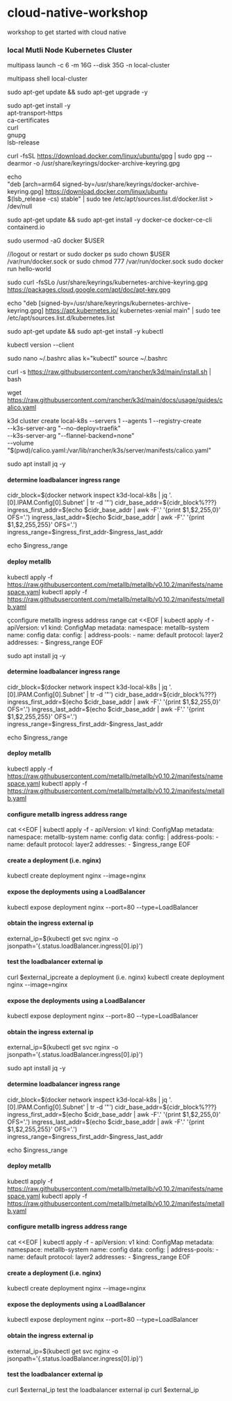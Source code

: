 # cloud-native-workshop
workshop to get started with cloud native

### local Mutli Node Kubernetes Cluster

multipass launch -c 6 -m 16G --disk 35G -n local-cluster

multipass shell local-cluster

sudo apt-get update && sudo apt-get upgrade -y


sudo apt-get install -y \
    apt-transport-https \
    ca-certificates \
    curl \
    gnupg \
    lsb-release 


curl -fsSL https://download.docker.com/linux/ubuntu/gpg | sudo gpg --dearmor -o /usr/share/keyrings/docker-archive-keyring.gpg

echo \
  "deb [arch=arm64 signed-by=/usr/share/keyrings/docker-archive-keyring.gpg] https://download.docker.com/linux/ubuntu \
  $(lsb_release -cs) stable" | sudo tee /etc/apt/sources.list.d/docker.list > /dev/null


sudo apt-get update && sudo apt-get install -y docker-ce docker-ce-cli containerd.io

sudo usermod -aG docker $USER

//logout or restart or sudo docker ps sudo chown $USER /var/run/docker.sock or sudo chmod 777 /var/run/docker.sock
sudo docker run hello-world


sudo curl -fsSLo /usr/share/keyrings/kubernetes-archive-keyring.gpg https://packages.cloud.google.com/apt/doc/apt-key.gpg

echo "deb [signed-by=/usr/share/keyrings/kubernetes-archive-keyring.gpg] https://apt.kubernetes.io/ kubernetes-xenial main" | sudo tee /etc/apt/sources.list.d/kubernetes.list

sudo apt-get update && sudo apt-get install -y kubectl

kubectl version --client

sudo nano ~/.bashrc
alias k="kubectl"
source ~/.bashrc


curl -s https://raw.githubusercontent.com/rancher/k3d/main/install.sh | bash


wget https://raw.githubusercontent.com/rancher/k3d/main/docs/usage/guides/calico.yaml


k3d cluster create local-k8s --servers 1 --agents 1 --registry-create \
  --k3s-server-arg "--no-deploy=traefik" \
  --k3s-server-arg "--flannel-backend=none"\
  --volume "$(pwd)/calico.yaml:/var/lib/rancher/k3s/server/manifests/calico.yaml"
  
  
 sudo apt install jq -y

#### determine loadbalancer ingress range
cidr_block=$(docker network inspect k3d-local-k8s | jq '.[0].IPAM.Config[0].Subnet' | tr -d '"')
cidr_base_addr=${cidr_block%???}
ingress_first_addr=$(echo $cidr_base_addr | awk -F'.' '{print $1,$2,255,0}' OFS='.')
ingress_last_addr=$(echo $cidr_base_addr | awk -F'.' '{print $1,$2,255,255}' OFS='.')
ingress_range=$ingress_first_addr-$ingress_last_addr

echo $ingress_range

#### deploy metallb 
kubectl apply -f https://raw.githubusercontent.com/metallb/metallb/v0.10.2/manifests/namespace.yaml
kubectl apply -f https://raw.githubusercontent.com/metallb/metallb/v0.10.2/manifests/metallb.yaml

çconfigure metallb ingress address range
cat <<EOF | kubectl apply -f -
apiVersion: v1
kind: ConfigMap
metadata:
  namespace: metallb-system
  name: config
data:
  config: |
    address-pools:
    - name: default
      protocol: layer2
      addresses:
      - $ingress_range
EOF

sudo apt install jq -y

#### determine loadbalancer ingress range
cidr_block=$(docker network inspect k3d-local-k8s | jq '.[0].IPAM.Config[0].Subnet' | tr -d '"')
cidr_base_addr=${cidr_block%???}
ingress_first_addr=$(echo $cidr_base_addr | awk -F'.' '{print $1,$2,255,0}' OFS='.')
ingress_last_addr=$(echo $cidr_base_addr | awk -F'.' '{print $1,$2,255,255}' OFS='.')
ingress_range=$ingress_first_addr-$ingress_last_addr

echo $ingress_range

#### deploy metallb 
kubectl apply -f https://raw.githubusercontent.com/metallb/metallb/v0.10.2/manifests/namespace.yaml
kubectl apply -f https://raw.githubusercontent.com/metallb/metallb/v0.10.2/manifests/metallb.yaml

#### configure metallb ingress address range
cat <<EOF | kubectl apply -f -
apiVersion: v1
kind: ConfigMap
metadata:
  namespace: metallb-system
  name: config
data:
  config: |
    address-pools:
    - name: default
      protocol: layer2
      addresses:
      - $ingress_range
EOF

#### create a deployment (i.e. nginx)
kubectl create deployment nginx --image=nginx

#### expose the deployments using a LoadBalancer
kubectl expose deployment nginx --port=80 --type=LoadBalancer

#### obtain the ingress external ip
external_ip=$(kubectl get svc nginx -o jsonpath='{.status.loadBalancer.ingress[0].ip}')

#### test the loadbalancer external ip
curl $external_ipcreate a deployment (i.e. nginx)
kubectl create deployment nginx --image=nginx

#### expose the deployments using a LoadBalancer
kubectl expose deployment nginx --port=80 --type=LoadBalancer

#### obtain the ingress external ip
external_ip=$(kubectl get svc nginx -o jsonpath='{.status.loadBalancer.ingress[0].ip}')

sudo apt install jq -y

#### determine loadbalancer ingress range
cidr_block=$(docker network inspect k3d-local-k8s | jq '.[0].IPAM.Config[0].Subnet' | tr -d '"')
cidr_base_addr=${cidr_block%???}
ingress_first_addr=$(echo $cidr_base_addr | awk -F'.' '{print $1,$2,255,0}' OFS='.')
ingress_last_addr=$(echo $cidr_base_addr | awk -F'.' '{print $1,$2,255,255}' OFS='.')
ingress_range=$ingress_first_addr-$ingress_last_addr

echo $ingress_range

#### deploy metallb 
kubectl apply -f https://raw.githubusercontent.com/metallb/metallb/v0.10.2/manifests/namespace.yaml
kubectl apply -f https://raw.githubusercontent.com/metallb/metallb/v0.10.2/manifests/metallb.yaml

#### configure metallb ingress address range
cat <<EOF | kubectl apply -f -
apiVersion: v1
kind: ConfigMap
metadata:
  namespace: metallb-system
  name: config
data:
  config: |
    address-pools:
    - name: default
      protocol: layer2
      addresses:
      - $ingress_range
EOF

#### create a deployment (i.e. nginx)
kubectl create deployment nginx --image=nginx

#### expose the deployments using a LoadBalancer
kubectl expose deployment nginx --port=80 --type=LoadBalancer

#### obtain the ingress external ip
external_ip=$(kubectl get svc nginx -o jsonpath='{.status.loadBalancer.ingress[0].ip}')

#### test the loadbalancer external ip
curl $external_ip test the loadbalancer external ip
curl $external_ip


